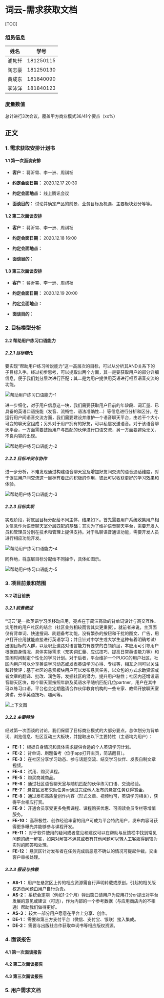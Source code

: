 # 词云-需求获取文档

[TOC]

### 组员信息

|  姓名  |   学号    |
| :----: | :-------: |
| 浦隽轩 | 181250115 |
| 陶志豪 | 181250130 |
| 黄成东 | 181840090 |
| 李沛洋 | 181840123 |

### 度量数值

总计进行3次会议，覆盖甲方商业模式36/41个要点（xx%）

## 正文

### 1. 需求获取安排计划书

#### 1.1 第一次面谈安排

- **客户：** 蒋沂霄、李一洲、周祺祯

- **约定会面日期：** 2020.12.17  20:30
- **约定会面地点：** 线上腾讯会议
- **面谈目的：** 讨论并确定产品的前景、业务目标及机遇、主要板块划分等等。

#### 1.2 第二次面谈安排

- **客户：** 蒋沂霄、李一洲、周祺祯

- **约定会面日期：** 2020.12.18  16:00
- **约定会面地点：** 
- **面谈目的：** 

#### 1.3 第三次面谈安排

- **客户：** 蒋沂霄、李一洲、周祺祯

- **约定会面日期：** 2020.12.19 20:00
- **约定会面地点：** 
- **面谈目的：** 

### 2. 目标模型分析

#### 2.2 帮助用户练习口语能力

##### 2.2.1 目标精化

要实现“帮助用户练习听说能力”这一高层次的目标，可以从分析其AND关系下的子目标入手。经过初步思考，可以提取出两个方面，其一是要获取用户的部分详细信息，便于我们划分层次进行匹配；其二是为用户提供用英语进行相互语音交流的功能。

![帮助用户练习口语能力-1](img/帮助用户练习口语能力-1.png)

进一步细化，对于用户信息这一块，我们需要获取用户目前的年龄段、词汇量、已具备的英语口语技能（发音、流畅性、语法准确性...）等信息进行分析和区分。在运行用户间语音交流方面，我们需要建设并维护一个语音聊天平台，由若干个大小可变的聊天室组成；另外对于用户拥有的好友，可以私信发送语音。对于该语音聊天平台，一方面需要鼓励用户与匹配的伙伴进行口语交流，另一方面要避免无关、不良内容的出现。

![帮助用户练习口语能力-2](img/帮助用户练习口语能力-2.png)



##### 2.2.2 目标冲突与协作

进一步分析，不难发现通过构建语音聊天室及增加好友间交流的语音通话维度，对于促进用户间交流这一目标有着正向积极的作用，彼此可以收获更好的学习效果和体验。

![帮助用户练习口语能力-3](img/帮助用户练习口语能力-3.png)

##### 2.2.3 目标实现

实现阶段，将底层目标分配给不同主体，结果如下。首先需要用户系统收集用户相关信息作为语音聊天室分层匹配的基础；其次为了维护语音聊天平台，需要开发人员和管理员分别在技术和管理上提供支持。对于私聊语音通话功能，需要开发人员进行相应功能开发。

![帮助用户练习口语能力-4](img/帮助用户练习口语能力-4.png)

同样地，将底层目标分配给不同操作，具体如图示。

![帮助用户练习口语能力-5](img/帮助用户练习口语能力-5.png)

### 3. 项目前景和范围

#### 3.2 项目前景

##### 3.2.1 前景概述

“词云”是一款英语学习类移动应用，亮点在于简洁高效的背单词设计与高交互性、实用性的用户社区的结合（社区业务相较而言其实更重要）。就前者来说，主页面仅有背单词、快速搜词、刷题备考功能，没有繁杂的按钮和干扰的图文、广告，用户打开应用就能直接进行英语学习；并且针对中学生或大学生这种有着明确考试/出国目标的人群，以及职业道路对语言能力有要求的白领阶层，本应用可引导用户根据自身情况、具体实际需求（充实词汇量、应试技巧、提高日常英语能力等）和空闲时间制定个性化的学习计划。对于后者，平台维护一个PUGC的用户社区，社区内用户可以分享英语学习动态或发表英语学习心得、专栏等，相互之间可以关注和转赞评；基于社区的悬赏板块用户可以发布悬赏任务，以众包的方式求助资源或者文章的翻译、批改、润色等，发掘社区的潜力，提升用户粘性；社区内还增设语音聊天区块，每个聊天室按照年龄及英语水平随机匹配几位partner，用户在其中可以练习口语。平台也会定期邀请合作伙伴教育机构的一些专家、教师开放聊天室演讲，分享英语技巧、趣闻等。

![上下文图](img/上下文图.png)

##### 3.2.2 主要特性

经过第一次面谈的讨论，我们保留了目标商业模式的大部分要点，总体划分为背单词、浏览信息、社区互动三大板块，并提取出以下主要特性（主语均为用户）：

- **FE-1：** 根据自身情况和具体需求提供合适的个人英语学习计划。
- **FE-2：** 背单词、刷题备考（位于app打开主页，简洁醒目）。
- **FE-3：** 在社区分享学习动态、参与话题交流、结交学习伙伴、发表自制文章视频。
- **FE-4：** 试用、购买课程。
- **FE-5：** 购买商城商品。
- **FE-6：** 通过社区语音聊天室与随机匹配的伙伴练习口语、交流经验。
- **FE-7：** 悬赏区发布求助任务or通过完成他人发布的悬赏任务获得赏金。
- **FE-8：** 通过发布高质量创作内容（形式文章、视频均可，英语学习相关），获得平台相应打赏。
- **FE-9：** 开通会员享受更多免费课程、课程购买优惠、可阅读会员专栏等增值服务。
- **FE-10：** 高积极性、创作经验丰富的用户可成为平台特约用户，发布内容可获得更多曝光并能够参与课程开发。
- **FE-11：** 对于软件使用的疑问或者意见和建议可以在帮助与反馈栏中找到常见问题的统一解答，如果对解答不满意或者有其他问题可以转人工客服得到较为实时的回答和处理。
- **FE-12：** 悬赏区针对发布者在任务完成后恶意不确认的情况可提起仲裁，交由客户审核处理。

##### 3.2.3 假设与依赖

- **AS-1：** 用户在悬赏区上传的相应资源需自行声明转载或原创，引起的相关版权追责问题由用户自行负责。
- **AS-2：** 系统会定期（例如1-2个月）弹出窗口请用户为应用打分or提出对平台发展的意见或建议（可选），作为内部的一个参考数据（与应用商店内的不相通）帮助我们做得更好。
- **AS-3：** 较大一部分用户愿意在平台上分享、创作。
- **DE-1：** 需要和第三方支付平台（微信、支付宝、银联）接入集成。
- **DE-2：** 需要与出版社合作获取单词书等相应版权资源。

### 4. 面谈报告

#### 4.1 第一次面谈报告

#### 4.2 第二次面谈报告

#### 4.3 第三次面谈报告

### 5. 用户需求文档
